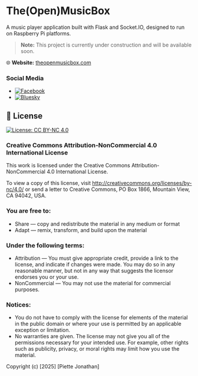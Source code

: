 # The(Open)MusicBox

A music player application built with Flask and Socket.IO, designed to run on Raspberry Pi platforms.

> **Note:** This project is currently under construction and will be available soon.

🌐 **Website:** [theopenmusicbox.com](https://theopenmusicbox.com)

### Social Media
* [![Facebook](https://img.shields.io/badge/Facebook-1877F2?style=flat&logo=facebook&logoColor=white)](https://www.facebook.com/theopenmusicbox/)
* [![Bluesky](https://img.shields.io/badge/Bluesky-0285FF?style=flat&logo=bluesky&logoColor=white)](https://bsky.app/profile/theopenmusicbox.com)

## 📄 License

[![License: CC BY-NC 4.0](https://img.shields.io/badge/License-CC%20BY--NC%204.0-lightgrey.svg)](https://creativecommons.org/licenses/by-nc/4.0/)

### Creative Commons Attribution-NonCommercial 4.0 International License

This work is licensed under the Creative Commons Attribution-NonCommercial 4.0 International License.

To view a copy of this license, visit http://creativecommons.org/licenses/by-nc/4.0/ or send a letter to Creative Commons, PO Box 1866, Mountain View, CA 94042, USA.

### You are free to:

* Share — copy and redistribute the material in any medium or format
* Adapt — remix, transform, and build upon the material

### Under the following terms:

* Attribution — You must give appropriate credit, provide a link to the license, and indicate if changes were made. You may do so in any reasonable manner, but not in any way that suggests the licensor endorses you or your use.
* NonCommercial — You may not use the material for commercial purposes.

### Notices:

* You do not have to comply with the license for elements of the material in the public domain or where your use is permitted by an applicable exception or limitation.
* No warranties are given. The license may not give you all of the permissions necessary for your intended use. For example, other rights such as publicity, privacy, or moral rights may limit how you use the material.

Copyright (c) [2025] [Piette Jonathan]

